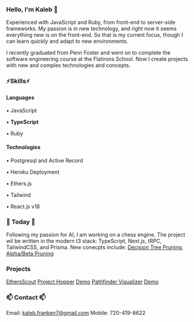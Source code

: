### Hello, I'm Kaleb 👋

Experienced with JavaScript and Ruby, from front-end to server-side frameworks. My passion is in new technology, and right now it seems everything new is on the front-end. So that is my current focus, though I can learn quickly and adapt to new environments.

I recently graduated from Penn Foster and went on to complete the software engineering course at the Flatirons School. Now I create projects with new and complex technologies and concepts. 

### ⚡Skills⚡

#### Languages

• JavaScript

• **TypeScript**

• Ruby

#### Technologies

• Postgresql and Active Record

• Heroku Deployment 

• Ethers.js

• Tailwind

• React.js v18


### 📅 Today 📅

Following my passion for AI, I am working on a chess engine. The project wil be written in the modern t3 stack: TypeScript, Next.js, tRPC, TailwindCSS, and Prisma. New conecpts include: [Decision Tree Pruning](https://en.wikipedia.org/wiki/Decision_tree_pruning), [Alpha/Beta Pruning](https://en.wikipedia.org/wiki/Alpha%E2%80%93beta_pruning)

### Projects 

[EthersScout](https://github.com/Skywrithin/EtherScout) 
[Project Hopper](https://github.com/Skywrithin/project-hopper) [Demo](https://pathfinder-visualizer-kaleb.herokuapp.com)
[Pathfinder Visualizer](https://github.com/Skywrithin/pathfinder-visualizer) [Demo]()




### 📫 Contact 📫

Email: kaleb.franken7@gmail.com
Mobile: 720-419-8622

<!--
- 🔭 I’m currently working on ...
- 🌱 I’m currently learning ...
- 👯 I’m looking to collaborate on ...
- 🤔 I’m looking for help with ...
- 💬 Ask me about ...
- 📫 How to reach me: ...
- 😄 Pronouns: ...
- ⚡ Fun fact: ...
-->
